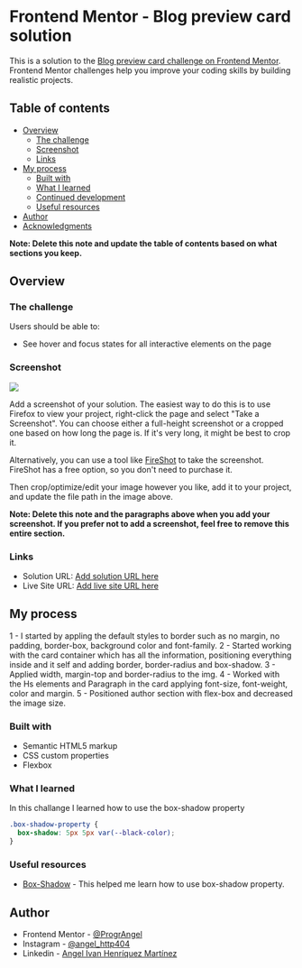 # Frontend Mentor - Blog preview card solution

This is a solution to the [Blog preview card challenge on Frontend Mentor](https://www.frontendmentor.io/challenges/blog-preview-card-ckPaj01IcS). Frontend Mentor challenges help you improve your coding skills by building realistic projects. 

## Table of contents

- [Overview](#overview)
  - [The challenge](#the-challenge)
  - [Screenshot](#screenshot)
  - [Links](#links)
- [My process](#my-process)
  - [Built with](#built-with)
  - [What I learned](#what-i-learned)
  - [Continued development](#continued-development)
  - [Useful resources](#useful-resources)
- [Author](#author)
- [Acknowledgments](#acknowledgments)

**Note: Delete this note and update the table of contents based on what sections you keep.**

## Overview

### The challenge

Users should be able to:

- See hover and focus states for all interactive elements on the page

### Screenshot

![](./screenshot.jpg)

Add a screenshot of your solution. The easiest way to do this is to use Firefox to view your project, right-click the page and select "Take a Screenshot". You can choose either a full-height screenshot or a cropped one based on how long the page is. If it's very long, it might be best to crop it.

Alternatively, you can use a tool like [FireShot](https://getfireshot.com/) to take the screenshot. FireShot has a free option, so you don't need to purchase it. 

Then crop/optimize/edit your image however you like, add it to your project, and update the file path in the image above.

**Note: Delete this note and the paragraphs above when you add your screenshot. If you prefer not to add a screenshot, feel free to remove this entire section.**

### Links

- Solution URL: [Add solution URL here](https://your-solution-url.com)
- Live Site URL: [Add live site URL here](https://your-live-site-url.com)

## My process
1 - I started by appling the default styles to border such as no margin, no padding, border-box, background color and font-family.
2 - Started working with the card container which has all the information, positioning everything inside and it self and adding border, border-radius and box-shadow.
3 - Applied width, margin-top and border-radius to the img.
4 - Worked with the Hs elements and Paragraph in the card applying font-size, font-weight, color and margin.
5 - Positioned author section with flex-box and decreased the image size.
### Built with

- Semantic HTML5 markup
- CSS custom properties
- Flexbox

### What I learned

In this challange I learned how to use the box-shadow property

```css
.box-shadow-property {
  box-shadow: 5px 5px var(--black-color);
}
```

### Useful resources

- [Box-Shadow](https://developer.mozilla.org/es/docs/Web/CSS/box-shadow) - This helped me learn how to use box-shadow property.

## Author

- Frontend Mentor - [@ProgrAngel](https://www.frontendmentor.io/profile/pr0g4ng3l)
- Instagram - [@angel_http404](https://www.instagram.com/angel_http404/)
- Linkedin - [Angel Ivan Henríquez Martínez](https://www.linkedin.com/in/angel-ivan-henr%C3%ADquez-mart%C3%ADnez-16a6b6218/)